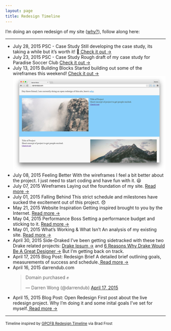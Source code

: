 ```yaml
---
layout: page
title: Redesign Timeline
---
```


I’m doing an open redesign of my site (<a href="/weblog/2015/04/15/open-redesign">why?</a>), follow along here:

<hr>

<div class="timeline">
<ul>
	<li>
		<span class="time">July 28, 2015</span>
		<span class="title">PSC - Case Study</span>
		<span class="text">Still developing the case study, its taking a while but it&rsquo;s worth it! 🙆<a href="https://github.com/darrendub/darrendub.github.io/blob/master/_drafts/2015-07-23-case-study-psc.md"> Check it out &#8594;</a></span>
	</li>
	<li>
		<span class="time">July 23, 2015</span>
		<span class="title">PSC - Case Study</span>
		<span class="text">Rough draft of my case study for Paradise Soccer Club <a href="https://github.com/darrendub/darrendub.github.io/blob/master/_drafts/2015-07-23-case-study-psc.md"> Check it out &#8594;</a></span>
	</li>
	<li>
		<span class="time">July 13, 2015</span>
		<span class="title">Building Blocks</span>
		<span class="text">Started building out some of the wireframes this weekend! <a href="{{ site.baseurl }}/"> Check it out &#8594;</a></span>
			<img src="/public/img/2015-07-13-timeline/2015-07-13.jpg">
	</li>
	<li>
		<span class="time">July 08, 2015</span>
		<span class="title">Feeling Better</span>
		<span class="text">With the wireframes I feel a bit better about the project. I just need to start coding and have fun with it. 😃</span>
	</li>
	<li>
		<span class="time">July 07, 2015</span>
		<span class="title">Wireframes</span>
		<span class="text">Laying out the foundation of my site. <a href="/weblog/2015/07/07/wireframes/"> Read more &#8594;</a></span>
	</li>
	<li>
		<span class="time">July 01, 2015</span>
		<span class="title">Falling Behind</span>
		<span class="text">This strict schedule and milestones have sucked the excitement out of this project. 😞</span>
	</li>
	<li>
		<span class="time">May 21, 2015</span>
		<span class="title">Website Inspiration</span>
		<span class="text">Getting inspired brought to you by the Internet. <a href="/weblog/2015/05/21/website-inspiration"> Read more &#8594;</a></span>
	</li>
	<li>
		<span class="time">May 04, 2015</span>
		<span class="title">Performance Boss</span>
		<span class="text">Setting a performance budget and sticking to it. <a href="/weblog/2015/05/04/performance-boss"> Read more &#8594;</a></span>
	</li>
	<li>
		<span class="time">May 01, 2015</span>
		<span class="title">What’s Working & What Isn’t</span>
		<span class="text">An analysis of my existing site. <a href="/weblog/2015/05/01/whats-working"> Read more &#8594;</a></span>
	</li>
	<li>
		<span class="time">April 30, 2015</span>
		<span class="title">Side-Draked</span>
		<span class="text">I’ve been getting sidetracked with these two Drake related projects: <a href="http://drakeipsum.co">Drake Ipsum &#8594;</a> and <a href="https://medium.com/@darrendub/6-reasons-why-drake-would-be-a-great-designer-530ee138ea35">6 Reasons Why Drake Would Be A Great Designer &#8594;</a> But I’m getting back on track.</span>
	</li>
	<li>
		<span class="time">April 17, 2015</span>
		<span class="title">Blog Post: Redesign Brief</span>
		<span class="text">A detailed brief outlining goals, measurements of success and schedule.<a href="/weblog/2015/04/17/redesign-brief/"> Read more &#8594;</a></span>
	</li>
	<li>
		<span class="time">April 16, 2015</span>
		<span class="title">darrendub.com</span>
		<blockquote class="twitter-tweet" lang="en"><p>Domain purchased ✊</p>&mdash; Darren Wong (@darrendub) <a href="https://twitter.com/darrendub/status/588861956829753345">April 17, 2015</a></blockquote>
		<script async src="//platform.twitter.com/widgets.js" charset="utf-8"></script>
	</li>
	<li>
		<span class="time">April 15, 2015</span>
		<span class="title">Blog Post: Open Redesign</span>
		<span class="text">First post about the live redesign project. Why I’m doing it and some inital goals I’ve set for myself.<a href="/weblog/2015/04/15/open-redesign"> Read more &#8594;</a></span>
	</li>
</ul>
</div>
<hr>
<small>Timeline inspired by <a href="http://foodbank.bradfrostweb.com/timeline/">GPCFB Redesign Timeline</a> via Brad Frost</small>